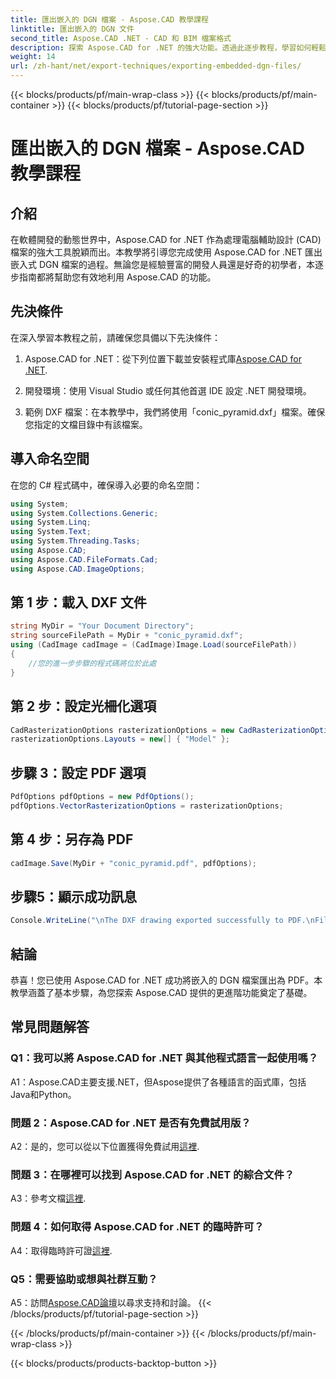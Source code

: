 ```yaml
---
title: 匯出嵌入的 DGN 檔案 - Aspose.CAD 教學課程
linktitle: 匯出嵌入的 DGN 文件
second_title: Aspose.CAD .NET - CAD 和 BIM 檔案格式
description: 探索 Aspose.CAD for .NET 的強大功能。透過此逐步教程，學習如何輕鬆地將嵌入的 DGN 檔案匯出為 PDF。
weight: 14
url: /zh-hant/net/export-techniques/exporting-embedded-dgn-files/
---
```


{{< blocks/products/pf/main-wrap-class >}}
{{< blocks/products/pf/main-container >}}
{{< blocks/products/pf/tutorial-page-section >}}

# 匯出嵌入的 DGN 檔案 - Aspose.CAD 教學課程

## 介紹

在軟體開發的動態世界中，Aspose.CAD for .NET 作為處理電腦輔助設計 (CAD) 檔案的強大工具脫穎而出。本教學將引導您完成使用 Aspose.CAD for .NET 匯出嵌入式 DGN 檔案的過程。無論您是經驗豐富的開發人員還是好奇的初學者，本逐步指南都將幫助您有效地利用 Aspose.CAD 的功能。

## 先決條件

在深入學習本教程之前，請確保您具備以下先決條件：

1.  Aspose.CAD for .NET：從下列位置下載並安裝程式庫[Aspose.CAD for .NET](https://releases.aspose.com/cad/net/).

2. 開發環境：使用 Visual Studio 或任何其他首選 IDE 設定 .NET 開發環境。

3. 範例 DXF 檔案：在本教學中，我們將使用「conic_pyramid.dxf」檔案。確保您指定的文檔目錄中有該檔案。

## 導入命名空間

在您的 C# 程式碼中，確保導入必要的命名空間：

```csharp
using System;
using System.Collections.Generic;
using System.Linq;
using System.Text;
using System.Threading.Tasks;
using Aspose.CAD;
using Aspose.CAD.FileFormats.Cad;
using Aspose.CAD.ImageOptions;
```

## 第 1 步：載入 DXF 文件

```csharp
string MyDir = "Your Document Directory";
string sourceFilePath = MyDir + "conic_pyramid.dxf";
using (CadImage cadImage = (CadImage)Image.Load(sourceFilePath))
{
    //您的進一步步驟的程式碼將位於此處
}
```

## 第 2 步：設定光柵化選項

```csharp
CadRasterizationOptions rasterizationOptions = new CadRasterizationOptions();
rasterizationOptions.Layouts = new[] { "Model" };
```

## 步驟 3：設定 PDF 選項

```csharp
PdfOptions pdfOptions = new PdfOptions();
pdfOptions.VectorRasterizationOptions = rasterizationOptions;
```

## 第 4 步：另存為 PDF

```csharp
cadImage.Save(MyDir + "conic_pyramid.pdf", pdfOptions);
```

## 步驟5：顯示成功訊息

```csharp
Console.WriteLine("\nThe DXF drawing exported successfully to PDF.\nFile saved at " + MyDir);
```

## 結論

恭喜！您已使用 Aspose.CAD for .NET 成功將嵌入的 DGN 檔案匯出為 PDF。本教學涵蓋了基本步驟，為您探索 Aspose.CAD 提供的更進階功能奠定了基礎。

## 常見問題解答

### Q1：我可以將 Aspose.CAD for .NET 與其他程式語言一起使用嗎？

A1：Aspose.CAD主要支援.NET，但Aspose提供了各種語言的函式庫，包括Java和Python。

### 問題 2：Aspose.CAD for .NET 是否有免費試用版？

 A2：是的，您可以從以下位置獲得免費試用[這裡](https://releases.aspose.com/).

### 問題 3：在哪裡可以找到 Aspose.CAD for .NET 的綜合文件？

 A3：參考文檔[這裡](https://reference.aspose.com/cad/net/).

### 問題 4：如何取得 Aspose.CAD for .NET 的臨時許可？

 A4：取得臨時許可證[這裡](https://purchase.aspose.com/temporary-license/).

### Q5：需要協助或想與社群互動？

A5：訪問[Aspose.CAD論壇](https://forum.aspose.com/c/cad/19)以尋求支持和討論。
{{< /blocks/products/pf/tutorial-page-section >}}

{{< /blocks/products/pf/main-container >}}
{{< /blocks/products/pf/main-wrap-class >}}

{{< blocks/products/products-backtop-button >}}
